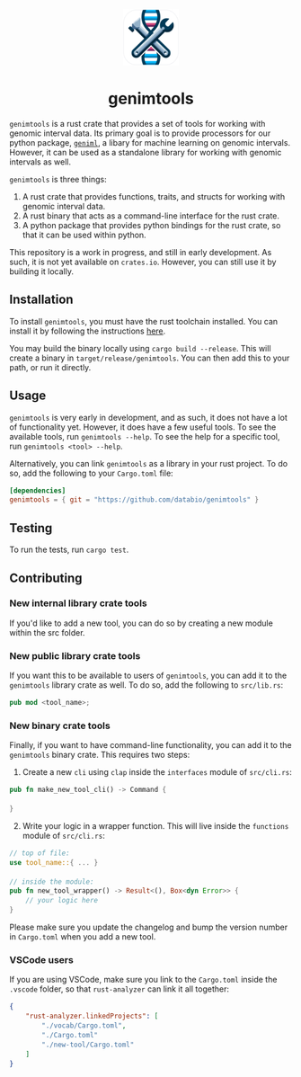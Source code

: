 <div align="center">
<img src="docs/logo.svg" alt="genimtools logo" height="100px">
<h1 style="margin-top: 0x;">genimtools</h1>
</div>

`genimtools` is a rust crate that provides a set of tools for working with genomic interval data. Its primary goal is to provide processors for our python package, [`geniml`](https:github.com/databio/geniml), a libary for machine learning on genomic intervals. However, it can be used as a standalone library for working with genomic intervals as well.

`genimtools` is three things:

1. A rust crate that provides functions, traits, and structs for working with genomic interval data.
2. A rust binary that acts as a command-line interface for the rust crate.
3. A python package that provides python bindings for the rust crate, so that it can be used within python.

This repository is a work in progress, and still in early development. As such, it is not yet available on `crates.io`. However, you can still use it by building it locally.

## Installation
To install `genimtools`, you must have the rust toolchain installed. You can install it by following the instructions [here](https://www.rust-lang.org/tools/install).

You may build the binary locally using `cargo build --release`. This will create a binary in `target/release/genimtools`. You can then add this to your path, or run it directly.

## Usage
`genimtools` is very early in development, and as such, it does not have a lot of functionality yet. However, it does have a few useful tools. To see the available tools, run `genimtools --help`. To see the help for a specific tool, run `genimtools <tool> --help`.

Alternatively, you can link `genimtools` as a library in your rust project. To do so, add the following to your `Cargo.toml` file:
```toml
[dependencies]
genimtools = { git = "https://github.com/databio/genimtools" }
```

## Testing
To run the tests, run `cargo test`.

## Contributing
### New internal library crate tools
If you'd like to add a new tool, you can do so by creating a new module within the src folder.

### New public library crate tools
If you want this to be available to users of `genimtools`, you can add it to the `genimtools` library crate as well. To do so, add the following to `src/lib.rs`:
```rust
pub mod <tool_name>;
```

### New binary crate tools
Finally, if you want to have command-line functionality, you can add it to the `genimtools` binary crate. This requires two steps:
1. Create a new `cli` using `clap` inside the `interfaces` module of `src/cli.rs`:
```rust
pub fn make_new_tool_cli() -> Command {

}
```

2. Write your logic in a wrapper function. This will live inside the `functions` module of `src/cli.rs`:
```rust
// top of file:
use tool_name::{ ... }

// inside the module:
pub fn new_tool_wrapper() -> Result<(), Box<dyn Error>> {
    // your logic here
}
```

Please make sure you update the changelog and bump the version number in `Cargo.toml` when you add a new tool.

### VSCode users
If you are using VSCode, make sure you link to the `Cargo.toml` inside the `.vscode` folder, so that `rust-analyzer` can link it all together:
```json
{
    "rust-analyzer.linkedProjects": [
        "./vocab/Cargo.toml",
        "./Cargo.toml"
        "./new-tool/Cargo.toml"
    ]
}
```